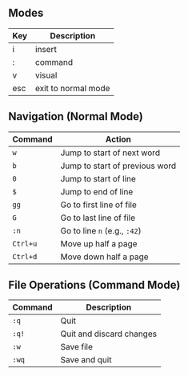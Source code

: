 ## Modes
| Key | Description         |
| --- | ------------------- |
| i   | insert              |
| :   | command             |
| v   | visual              |
| esc | exit to normal mode |
## Navigation (Normal Mode)
| Command  | Action                         |
| -------- | ------------------------------ |
| `w`      | Jump to start of next word     |
| `b`      | Jump to start of previous word |
| `0`      | Jump to start of line          |
| `$`      | Jump to end of line            |
| `gg`     | Go to first line of file       |
| `G`      | Go to last line of file        |
| `:n`     | Go to line `n` (e.g., `:42`)   |
| `Ctrl+u` | Move up half a page            |
| `Ctrl+d` | Move down half a page          |
## File Operations (Command Mode)

| Command | Description              |
| ------- | ------------------------ |
| `:q`    | Quit                     |
| `:q!`   | Quit and discard changes |
| `:w`    | Save file                |
| `:wq`   | Save and quit            |
